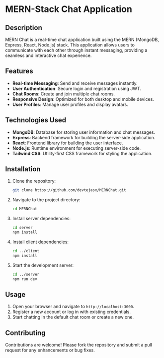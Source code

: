# MERN-Stack Chat Application

## Description

MERN Chat is a real-time chat application built using the MERN (MongoDB, Express, React, Node.js) stack. This application allows users to communicate with each other through instant messaging, providing a seamless and interactive chat experience.

## Features

- **Real-time Messaging**: Send and receive messages instantly.
- **User Authentication**: Secure login and registration using JWT.
- **Chat Rooms**: Create and join multiple chat rooms.
- **Responsive Design**: Optimized for both desktop and mobile devices.
- **User Profiles**: Manage user profiles and display avatars.

## Technologies Used

- **MongoDB**: Database for storing user information and chat messages.
- **Express**: Backend framework for building the server-side application.
- **React**: Frontend library for building the user interface.
- **Node.js**: Runtime environment for executing server-side code.
- **Tailwind CSS**: Utility-first CSS framework for styling the application.

## Installation

1. Clone the repository:
    ```bash
    git clone https://github.com/devtejasx/MERNChat.git
    ```
2. Navigate to the project directory:
    ```bash
    cd MERNChat
    ```
3. Install server dependencies:
    ```bash
    cd server
    npm install
    ```
4. Install client dependencies:
    ```bash
    cd ../client
    npm install
    ```
5. Start the development server:
    ```bash
    cd ../server
    npm run dev
    ```

## Usage

1. Open your browser and navigate to `http://localhost:3000`.
2. Register a new account or log in with existing credentials.
3. Start chatting in the default chat room or create a new one.

## Contributing

Contributions are welcome! Please fork the repository and submit a pull request for any enhancements or bug fixes.
